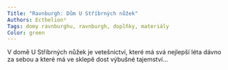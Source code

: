 ```yaml
---
Title: "Ravnburgh: Dům U Stříbrných nůžek"
Authors: Ecthelion²
Tags: domy ravnburghu, ravnburgh, doplňky, materiály
Color: green
---
```

V domě U Stříbrných nůžek je vetešnictví, které
má svá nejlepší léta dávno za sebou a které má
ve sklepě dost výbušné tajemství…

